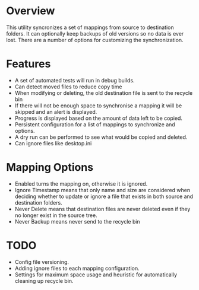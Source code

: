 ﻿# Overview
This utility syncronizes a set of mappings from source to destination folders. It can optionally keep backups of old versions so no data is ever lost. There are a number of options for customizing the synchronization.

# Features
* A set of automated tests will run in debug builds.
* Can detect moved files to reduce copy time
* When modifying or deleting, the old destination file is sent to the recycle bin
* If there will not be enough space to synchronise a mapping it will be skipped and an alert is displayed.
* Progress is displayed based on the amount of data left to be copied.
* Persistent configuration for a list of mappings to synchronize and options. 
* A dry run can be performed to see what would be copied and deleted.
* Can ignore files like desktop.ini

# Mapping Options
* Enabled turns the mapping on, otherwise it is ignored.
* Ignore Timestamp means that only name and size are considered when deciding whether to update or ignore a file that exists in both source and destination folders.
* Never Delete means that destination files are never deleted even if they no longer exist in the source tree.
* Never Backup means never send to the recycle bin

# TODO
* Config file versioning.
* Adding ignore files to each mapping configuration.
* Settings for maximum space usage and heuristic for automatically cleaning up recycle bin.





